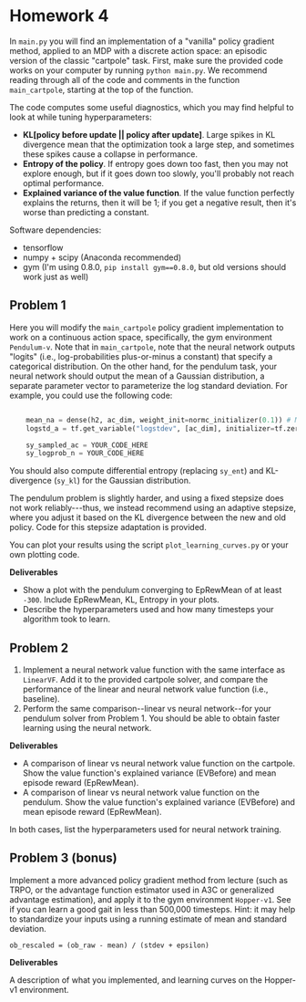 # Homework 4

In `main.py` you will find an implementation of a "vanilla" policy gradient method, applied to an MDP with a discrete action space: an episodic version of the classic "cartpole" task. First, make sure the provided code works on your computer by running `python main.py`. We recommend reading through all of the code and comments in the function `main_cartpole`, starting at the top of the function.

The code computes some useful diagnostics, which you may find helpful to look at while tuning hyperparameters:
 
- **KL[policy before update || policy after update]**. Large spikes in KL divergence mean that the optimization took a large step, and sometimes these spikes cause a collapse in performance.
- **Entropy of the policy**. If entropy goes down too fast, then you may not explore enough, but if it goes down too slowly, you'll probably not reach optimal performance.
- **Explained variance of the value function**. If the value function perfectly explains the returns, then it will be 1; if you get a negative result, then it's worse than predicting a constant.

Software dependencies: 

- tensorflow
- numpy + scipy (Anaconda recommended)
- gym (I'm using 0.8.0, `pip install gym==0.8.0`, but old versions should work just as well)

## Problem 1

Here you will modify the `main_cartpole` policy gradient implementation to work on a continuous action space, specifically, the gym environment `Pendulum-v`. Note that in `main_cartpole`, note that the neural network outputs "logits" (i.e., log-probabilities plus-or-minus a constant) that specify a categorical distribution. On the other hand, for the pendulum task, your neural network should output the mean of a Gaussian distribution, a separate parameter vector to parameterize the log standard deviation. For example, you could use the following code:

```python

    mean_na = dense(h2, ac_dim, weight_init=normc_initializer(0.1)) # Mean control output
    logstd_a = tf.get_variable("logstdev", [ac_dim], initializer=tf.zeros_initializer) # Variance

    sy_sampled_ac = YOUR_CODE_HERE
    sy_logprob_n = YOUR_CODE_HERE

```

You should also compute differential entropy (replacing `sy_ent`) and KL-divergence (`sy_kl`) for the Gaussian distribution. 

The pendulum problem is slightly harder, and using a fixed stepsize does not work reliably---thus, we instead recommend using an adaptive stepsize, where you adjust it based on the KL divergence between the new and old policy. Code for this stepsize adaptation is provided.

You can plot your results using the script `plot_learning_curves.py` or your own plotting code.

**Deliverables**

- Show a plot with the pendulum converging to EpRewMean of at least `-300`. Include EpRewMean, KL, Entropy in your plots.  
- Describe the hyperparameters used and how many timesteps your algorithm took to learn.

## Problem 2

1. Implement a neural network value function with the same interface as `LinearVF`. Add it to the provided cartpole solver, and compare the performance of the linear and neural network value function (i.e., baseline).
2. Perform the same comparison--linear vs neural network--for your pendulum solver from Problem 1. You should be able to obtain faster learning using the neural network.


**Deliverables**

- A comparison of linear vs neural network value function on the cartpole. Show the value function's explained variance (EVBefore) and mean episode reward (EpRewMean). 
- A comparison of linear vs neural network value function on the pendulum. Show the value function's explained variance (EVBefore) and mean episode reward (EpRewMean). 

In both cases, list the hyperparameters used for neural network training.

## Problem 3 (bonus)

Implement a more advanced policy gradient method from lecture (such as TRPO, or the advantage function estimator used in A3C or generalized advantage estimation), and apply it to the gym environment `Hopper-v1`. See if you can learn a good gait in less than 500,000 timesteps.
Hint: it may help to standardize your inputs using a running estimate of mean and standard deviation.

    ob_rescaled = (ob_raw - mean) / (stdev + epsilon)

**Deliverables**

A description of what you implemented, and learning curves on the Hopper-v1 environment.